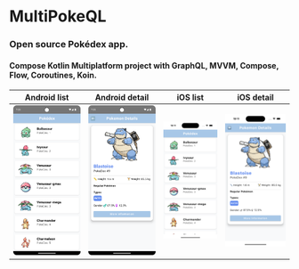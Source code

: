 # MultiPokeQL

### Open source Pokédex app.

#### Compose Kotlin Multiplatform project with GraphQL, MVVM, Compose, Flow, Coroutines, Koin.

| Android list                         | Android detail                       | iOS list                         | iOS detail                       |
|--------------------------------------|--------------------------------------|----------------------------------|----------------------------------|
| <img src="screenshots/android1.png"> | <img src="screenshots/android2.png"> | <img src="screenshots/ios1.png"> | <img src="screenshots/ios2.png"> |
